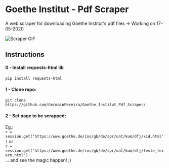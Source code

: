 # Goethe Institut - Pdf Scraper 
     
A web scraper for downloading Goethe Institut's pdf files -> Working on 17-05-2020

![Scraper GIF](https://user-images.githubusercontent.com/52306002/82161472-65838300-9873-11ea-9aa1-d07e8ba4a784.gif)

## Instructions
#### 0 - Install requests-html lib
`pip install requests-html`

#### 1 - Clone repo:  
`git clone https://github.com/GermainPereira/Goethe_Institut_Pdf_Scraper/`   

#### 2 - Set page to be scrapped:
Eg.:    
`r = session.get('https://www.goethe.de/ins/gb/de/spr/unt/kum/dfj/kid.html')` or    
`r = session.get('https://www.goethe.de/ins/gb/de/spr/unt/kum/dfj/feste_feiern.html')`   
... and see the magic happen! ;)
